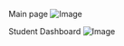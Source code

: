 Main page ![Image](https://github.com/user-attachments/assets/150d7aa0-cebb-45b6-801d-8d6da7c22b6b)

Student Dashboard ![Image](https://github.com/user-attachments/assets/bc364bfd-a73c-49bb-ba8c-1fdbe337139a)
